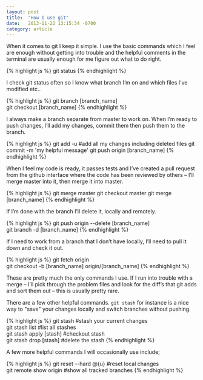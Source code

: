 ```yaml
---
layout: post
title:  "How I use git"
date:   2013-11-22 13:15:34 -0700
category: article
---
```


When it comes to git I keep it simple. I use the basic commands which I feel are enough without getting into trouble and the helpful comments in the terminal are usually enough for me figure out what to do right.

<!-- more -->

{% highlight js %}
  git status
{% endhighlight %}

I check git status often so I know what branch I’m on and which files I’ve modified etc..

{% highlight js %}
  git branch [branch_name]  
  git checkout [branch_name]
{% endhighlight %}

I always make a branch separate from master to work on. When I’m ready to push changes, I’ll add my changes, commit them then push them to the branch.

{% highlight js %}
  git add -u #add all my changes including deleted files
  git commit -m 'my helpful message'
  git push origin [branch_name]
{% endhighlight %}

When I feel my code is ready, it passes tests and I’ve created a pull request from the github interface where the code has been reviewed by others – I’ll merge master into it, then merge it into master.

{% highlight js %}
  git merge master
  git checkout master
  git merge [branch_name]
{% endhighlight %}

If I’m done with the branch I’ll delete it, locally and remotely.

{% highlight js %}
  git push origin --delete [branch_name]  
  git branch -d [branch_name]
{% endhighlight %}

If I need to work from a branch that I don’t have locally, I’ll need to pull it down and check it out.

{% highlight js %}
  git fetch origin  
  git checkout -b [branch_name] origin/[branch_name]
{% endhighlight %}

These are pretty much the only commands I use. If I run into trouble with a merge – I’ll pick through the problem files and look for the diff’s that git adds and sort them out – this is usually pretty rare.

There are a few other helpful commands. `git stash` for instance is a nice way to "save" your changes locally and switch branches without pushing.

{% highlight js %}
  git stash #stash your current changes  
  git stash list #list all stashes  
  git stash apply [stash] #checkout stash  
  git stash drop [stash] #delete the stash
{% endhighlight %}

A few more helpful commands I will occasionally use include;

{% highlight js %}
  git reset --hard @{u} #reset local changes  
  git remote show origin #show all tracked branches
{% endhighlight %}
